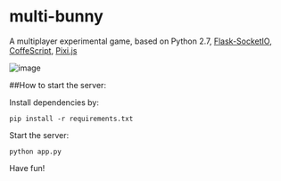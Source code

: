 multi-bunny
===========

A multiplayer experimental game, based on Python 2.7, [Flask-SocketIO](https://github.com/miguelgrinberg/Flask-SocketIO), [CoffeScript](http://coffeescript.org), [Pixi.js](http://www.pixijs.com)

![image](https://raw.githubusercontent.com/tdgunes/multi-bunny/master/screenshot.png)


##How to start the server:

Install dependencies by:

```
pip install -r requirements.txt
```

Start the server:

```
python app.py
```

Have fun!
